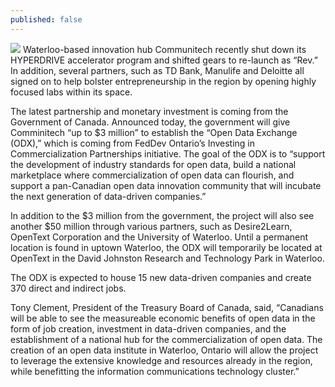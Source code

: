 ```yaml
---
published: false
---
```


![]({{site.baseurl}}/http://betakit.com/wp-content/uploads/2015/05/CFYMR7_UMAAZpbb.jpg)
Waterloo-based innovation hub Communitech recently shut down its HYPERDRIVE accelerator program and shifted gears to re-launch as “Rev.” In addition, several partners, such as TD Bank, Manulife and Deloitte all signed on to help bolster entrepreneurship in the region by opening highly focused labs within its space.

The latest partnership and monetary investment is coming from the Government of Canada. Announced today, the government will give Comminitech “up to $3 million” to establish the “Open Data Exchange (ODX),” which is coming from FedDev Ontario’s Investing in Commercialization Partnerships initiative. The goal of the ODX is to “support the development of industry standards for open data, build a national marketplace where commercialization of open data can flourish, and support a pan-Canadian open data innovation community that will incubate the next generation of data-driven companies.”

In addition to the $3 million from the government, the project will also see another $50 million through various partners, such as Desire2Learn, OpenText Corporation and the University of Waterloo. Until a permanent location is found in uptown Waterloo, the ODX will temporarily be located at OpenText in the David Johnston Research and Technology Park in Waterloo.

The ODX is expected to house 15 new data-driven companies and create 370 direct and indirect jobs.

Tony Clement, President of the Treasury Board of Canada, said, “Canadians will be able to see the measureable economic benefits of open data in the form of job creation, investment in data-driven companies, and the establishment of a national hub for the commercialization of open data. The creation of an open data institute in Waterloo, Ontario will allow the project to leverage the extensive knowledge and resources already in the region, while benefitting the information communications technology cluster.”
